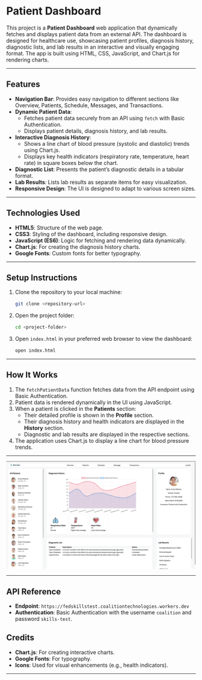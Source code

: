 # Patient Dashboard

This project is a **Patient Dashboard** web application that dynamically fetches and displays patient data from an external API. The dashboard is designed for healthcare use, showcasing patient profiles, diagnosis history, diagnostic lists, and lab results in an interactive and visually engaging format. The app is built using HTML, CSS, JavaScript, and Chart.js for rendering charts.

---

## Features

- **Navigation Bar**: Provides easy navigation to different sections like Overview, Patients, Schedule, Messages, and Transactions.
- **Dynamic Patient Data**:
  - Fetches patient data securely from an API using `fetch` with Basic Authentication.
  - Displays patient details, diagnosis history, and lab results.
- **Interactive Diagnosis History**:
  - Shows a line chart of blood pressure (systolic and diastolic) trends using Chart.js.
  - Displays key health indicators (respiratory rate, temperature, heart rate) in square boxes below the chart.
- **Diagnostic List**: Presents the patient’s diagnostic details in a tabular format.
- **Lab Results**: Lists lab results as separate items for easy visualization.
- **Responsive Design**: The UI is designed to adapt to various screen sizes.

---

## Technologies Used

- **HTML5**: Structure of the web page.
- **CSS3**: Styling of the dashboard, including responsive design.
- **JavaScript (ES6)**: Logic for fetching and rendering data dynamically.
- **Chart.js**: For creating the diagnosis history charts.
- **Google Fonts**: Custom fonts for better typography.

---

## Setup Instructions

1. Clone the repository to your local machine:
   ```bash
   git clone <repository-url>
   ```
2. Open the project folder:
   ```bash
   cd <project-folder>
   ```
3. Open `index.html` in your preferred web browser to view the dashboard:
   ```bash
   open index.html
   ```

---

## How It Works

1. The `fetchPatientData` function fetches data from the API endpoint using Basic Authentication.
2. Patient data is rendered dynamically in the UI using JavaScript.
3. When a patient is clicked in the **Patients** section:
   - Their detailed profile is shown in the **Profile** section.
   - Their diagnosis history and health indicators are displayed in the **History** section.
   - Diagnostic and lab results are displayed in the respective sections.
4. The application uses Chart.js to display a line chart for blood pressure trends.

---

![Patient Dashboard](./assets/sc.png)

---

## API Reference

- **Endpoint**: `https://fedskillstest.coalitiontechnologies.workers.dev`
- **Authentication**: Basic Authentication with the username `coalition` and password `skills-test`.
## Credits

- **Chart.js**: For creating interactive charts.
- **Google Fonts**: For typography.
- **Icons**: Used for visual enhancements (e.g., health indicators).

---
